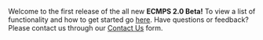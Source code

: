 Welcome to the first release of the all new **ECMPS 2.0 Beta!** To view a list of functionality and how to get started go [here]. Have questions or feedback? Please contact us through our [Contact Us] form.

[here]: https://api.epa.gov/easey/test/content-mgmt/ecmps/quick-start
[contact us]: https://easey-tst.app.cloud.gov/ecmps/help-support
